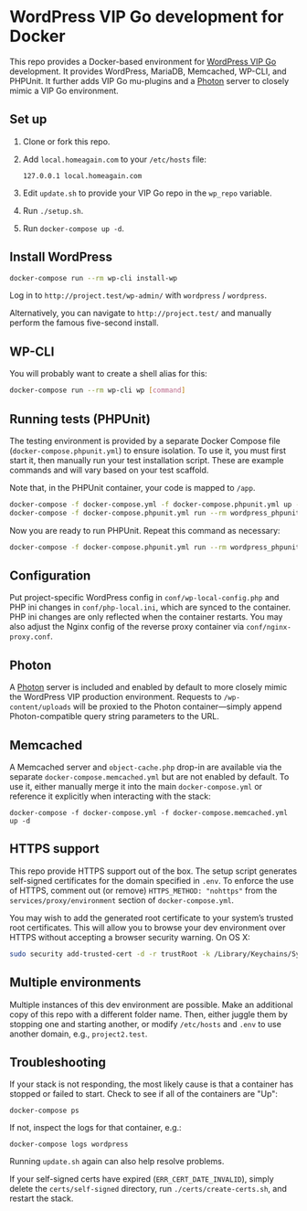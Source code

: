 # WordPress VIP Go development for Docker

This repo provides a Docker-based environment for [WordPress VIP Go][vip-go]
development. It provides WordPress, MariaDB, Memcached, WP-CLI, and PHPUnit. It
further adds VIP Go mu-plugins and a [Photon][photon] server to closely mimic a
VIP Go environment.

## Set up

1. Clone or fork this repo.

2. Add `local.homeagain.com` to your `/etc/hosts` file:

   ```
   127.0.0.1 local.homeagain.com
   ```

3. Edit `update.sh` to provide your VIP Go repo in the `wp_repo` variable.

4. Run `./setup.sh`.

5. Run `docker-compose up -d`.


## Install WordPress

```sh
docker-compose run --rm wp-cli install-wp
```

Log in to `http://project.test/wp-admin/` with `wordpress` / `wordpress`.

Alternatively, you can navigate to `http://project.test/` and manually perform
the famous five-second install.


## WP-CLI

You will probably want to create a shell alias for this:

```sh
docker-compose run --rm wp-cli wp [command]
```


## Running tests (PHPUnit)

The testing environment is provided by a separate Docker Compose file
(`docker-compose.phpunit.yml`) to ensure isolation. To use it, you must first
start it, then manually run your test installation script. These are example
commands and will vary based on your test scaffold.

Note that, in the PHPUnit container, your code is mapped to `/app`.

```sh
docker-compose -f docker-compose.yml -f docker-compose.phpunit.yml up -d
docker-compose -f docker-compose.phpunit.yml run --rm wordpress_phpunit /app/bin/install-wp-tests.sh
```

Now you are ready to run PHPUnit. Repeat this command as necessary:

```sh
docker-compose -f docker-compose.phpunit.yml run --rm wordpress_phpunit phpunit
```


## Configuration

Put project-specific WordPress config in `conf/wp-local-config.php` and PHP ini
changes in `conf/php-local.ini`, which are synced to the container. PHP ini
changes are only reflected when the container restarts. You may also adjust the
Nginx config of the reverse proxy container via `conf/nginx-proxy.conf`.


## Photon

A [Photon][photon] server is included and enabled by default to more closely
mimic the WordPress VIP production environment. Requests to `/wp-content/uploads`
will be proxied to the Photon container—simply append Photon-compatible query
string parameters to the URL.


## Memcached

A Memcached server and `object-cache.php` drop-in are available via the separate
`docker-compose.memcached.yml` but are not enabled by default. To use it, either
manually merge it into the main `docker-compose.yml` or reference it explicitly
when interacting with the stack:

```
docker-compose -f docker-compose.yml -f docker-compose.memcached.yml up -d
```


## HTTPS support

This repo provide HTTPS support out of the box. The setup script generates
self-signed certificates for the domain specified in `.env`. To enforce the use
of HTTPS, comment out (or remove) `HTTPS_METHOD: "nohttps"` from the
`services/proxy/environment` section of `docker-compose.yml`.

You may wish to add the generated root certificate to your system’s trusted root
certificates. This will allow you to browse your dev environment over HTTPS
without accepting a browser security warning. On OS X:

```sh
sudo security add-trusted-cert -d -r trustRoot -k /Library/Keychains/System.keychain certs/ca-root/ca.crt
```


## Multiple environments

Multiple instances of this dev environment are possible. Make an additional copy
of this repo with a different folder name. Then, either juggle them by stopping
one and starting another, or modify `/etc/hosts` and `.env` to use another
domain, e.g., `project2.test`.


## Troubleshooting

If your stack is not responding, the most likely cause is that a container has
stopped or failed to start. Check to see if all of the containers are "Up":

```
docker-compose ps
```

If not, inspect the logs for that container, e.g.:

```
docker-compose logs wordpress
```

Running `update.sh` again can also help resolve problems.

If your self-signed certs have expired (`ERR_CERT_DATE_INVALID`), simply delete
the `certs/self-signed` directory, run `./certs/create-certs.sh`, and restart
the stack.


[vip-go]: https://vip.wordpress.com/documentation/vip-go/
[photon]: https://jetpack.com/support/photon/
[image]: https://hub.docker.com/r/chriszarate/wordpress/
[simple]: https://github.com/chriszarate/docker-compose-wordpress
[vip]: https://github.com/chriszarate/docker-wordpress-vip
